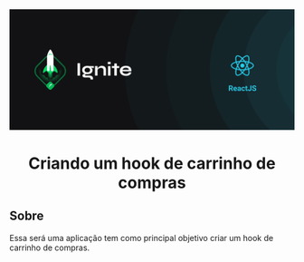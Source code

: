 <img src=".github/cover-reactjs.png" alt="ignite">

<h1 align="center">
Criando um hook de carrinho de compras 
</h1>

<h2>
  Sobre
</h2>

<p>
Essa será uma aplicação tem como principal objetivo criar um hook de carrinho de compras.
</p>
